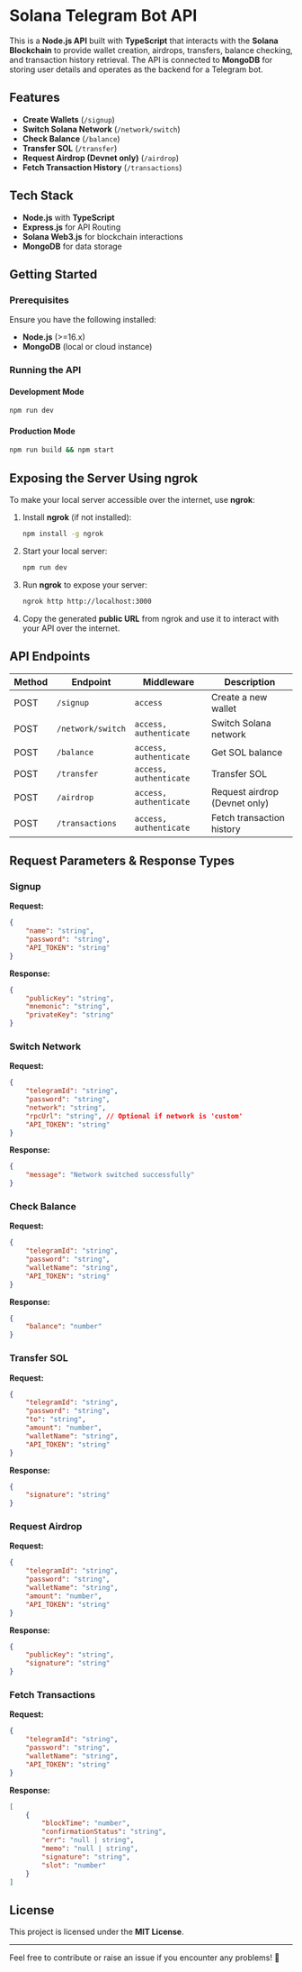 # Solana Telegram Bot API

This is a **Node.js API** built with **TypeScript** that interacts with the **Solana Blockchain** to provide wallet creation, airdrops, transfers, balance checking, and transaction history retrieval. The API is connected to **MongoDB** for storing user details and operates as the backend for a Telegram bot.

## Features
- **Create Wallets** (`/signup`)
- **Switch Solana Network** (`/network/switch`)
- **Check Balance** (`/balance`)
- **Transfer SOL** (`/transfer`)
- **Request Airdrop (Devnet only)** (`/airdrop`)
- **Fetch Transaction History** (`/transactions`)

## Tech Stack
- **Node.js** with **TypeScript**
- **Express.js** for API Routing
- **Solana Web3.js** for blockchain interactions
- **MongoDB** for data storage

## Getting Started

### Prerequisites
Ensure you have the following installed:
- **Node.js** (>=16.x)
- **MongoDB** (local or cloud instance)

### Running the API
#### Development Mode
```bash
npm run dev
```
#### Production Mode
```bash
npm run build && npm start
```

## Exposing the Server Using ngrok
To make your local server accessible over the internet, use **ngrok**:

1. Install **ngrok** (if not installed):
   ```bash
   npm install -g ngrok
   ```

2. Start your local server:
   ```bash
   npm run dev
   ```

3. Run **ngrok** to expose your server:
   ```bash
   ngrok http http://localhost:3000
   ```

4. Copy the generated **public URL** from ngrok and use it to interact with your API over the internet.

## API Endpoints

| Method | Endpoint | Middleware | Description |
|--------|---------|------------|-------------|
| POST | `/signup` | `access` | Create a new wallet |
| POST | `/network/switch` | `access, authenticate` | Switch Solana network |
| POST | `/balance` | `access, authenticate` | Get SOL balance |
| POST | `/transfer` | `access, authenticate` | Transfer SOL |
| POST | `/airdrop` | `access, authenticate` | Request airdrop (Devnet only) |
| POST | `/transactions` | `access, authenticate` | Fetch transaction history |

## Request Parameters & Response Types

### Signup
**Request:**
```json
{
    "name": "string",
    "password": "string",
    "API_TOKEN": "string"
}
```
**Response:**
```json
{
    "publicKey": "string",
    "mnemonic": "string",
    "privateKey": "string"
}
```

### Switch Network
**Request:**
```json
{
    "telegramId": "string",
    "password": "string",
    "network": "string",
    "rpcUrl": "string", // Optional if network is 'custom'
    "API_TOKEN": "string"
}
```
**Response:**
```json
{
    "message": "Network switched successfully"
}
```

### Check Balance
**Request:**
```json
{
    "telegramId": "string",
    "password": "string",
    "walletName": "string",
    "API_TOKEN": "string"
}
```
**Response:**
```json
{
    "balance": "number"
}
```

### Transfer SOL
**Request:**
```json
{
    "telegramId": "string",
    "password": "string",
    "to": "string",
    "amount": "number",
    "walletName": "string",
    "API_TOKEN": "string"
}
```
**Response:**
```json
{
    "signature": "string"
}
```

### Request Airdrop
**Request:**
```json
{
    "telegramId": "string",
    "password": "string",
    "walletName": "string",
    "amount": "number",
    "API_TOKEN": "string"
}
```
**Response:**
```json
{
    "publicKey": "string",
    "signature": "string"
}
```

### Fetch Transactions
**Request:**
```json
{
    "telegramId": "string",
    "password": "string",
    "walletName": "string",
    "API_TOKEN": "string"
}
```
**Response:**
```json
[
    {
        "blockTime": "number",
        "confirmationStatus": "string",
        "err": "null | string",
        "memo": "null | string",
        "signature": "string",
        "slot": "number"
    }
]
```

## License
This project is licensed under the **MIT License**.

---
Feel free to contribute or raise an issue if you encounter any problems! 🚀
